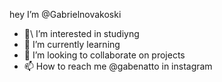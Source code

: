hey I’m @Gabrielnovakoski
- 👀\ I’m interested in studiyng
- 🌱 I’m currently learning 
- 💞️ I’m looking to collaborate on projects
- 📫 How to reach me @gabenatto in instagram

<!---
Gabrielnovakoski/Gabrielnovakoski is a ✨ special ✨ repository because its `README.md` (this file) appears on your GitHub profile.
You can click the Preview link to take a look at your changes.
--->
